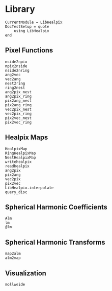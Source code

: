 # Library

```@meta
CurrentModule = LibHealpix
DocTestSetup = quote
    using LibHealpix
end
```

## Pixel Functions

```@docs
nside2npix
npix2nside
nside2nring
ang2vec
vec2ang
nest2ring
ring2nest
ang2pix_nest
ang2pix_ring
pix2ang_nest
pix2ang_ring
vec2pix_nest
vec2pix_ring
pix2vec_nest
pix2vec_ring
```

## Healpix Maps

```@docs
HealpixMap
RingHealpixMap
NestHealpixMap
writehealpix
readhealpix
ang2pix
pix2ang
vec2pix
pix2vec
LibHealpix.interpolate
query_disc
```

## Spherical Harmonic Coefficients

```@docs
Alm
lm
@lm
```

## Spherical Harmonic Transforms

```@docs
map2alm
alm2map
```

## Visualization

```@docs
mollweide
```

